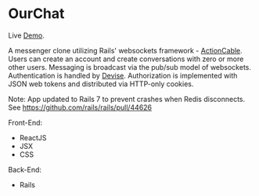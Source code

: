 # OurChat

Live [Demo](https://our-chat.fly.dev/conversations).

A messenger clone utilizing Rails' websockets framework - [ActionCable](https://guides.rubyonrails.org/action_cable_overview.html). Users can create an account and create conversations with zero or more other users. Messaging is broadcast via the pub/sub model of websockets. Authentication is handled by [Devise](https://github.com/heartcombo/devise). Authorization is implemented with JSON web tokens and distributed via HTTP-only cookies.

Note: App updated to Rails 7 to prevent crashes when Redis disconnects. See https://github.com/rails/rails/pull/44626

Front-End:
- ReactJS
- JSX
- CSS

Back-End:
- Rails
